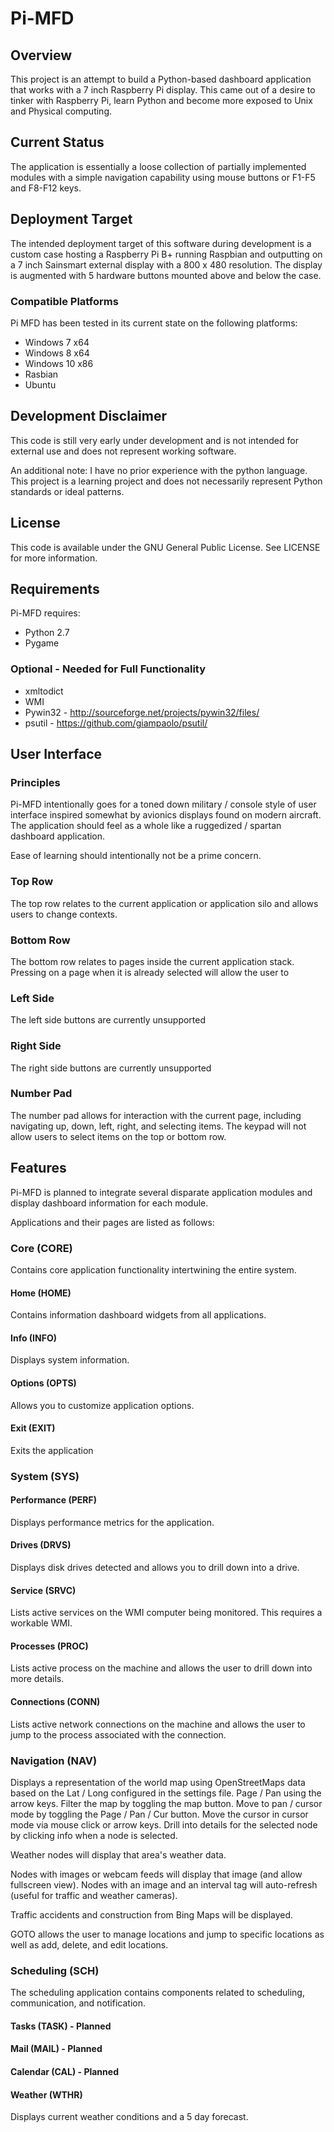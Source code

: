 # Pi-MFD

## Overview
This project is an attempt to build a Python-based dashboard application that works with a 7 inch Raspberry Pi display. 
This came out of a desire to tinker with Raspberry Pi, learn Python and become more exposed to Unix and Physical computing.

## Current Status
The application is essentially a loose collection of partially implemented modules with a simple navigation capability 
using mouse buttons or F1-F5 and F8-F12 keys.

## Deployment Target
The intended deployment target of this software during development is a custom case hosting a Raspberry Pi B+ running
Raspbian and outputting on a 7 inch Sainsmart external display with a 800 x 480 resolution. The display is augmented
with 5 hardware buttons mounted above and below the case.

### Compatible Platforms
Pi MFD has been tested in its current state on the following platforms: 

* Windows 7 x64
* Windows 8 x64
* Windows 10 x86 
* Rasbian
* Ubuntu

## Development Disclaimer
This code is still very early under development and is not intended for external use and does not represent working
software.

An additional note: I have no prior experience with the python language. This project is a learning project and does
not necessarily represent Python standards or ideal patterns.

## License
This code is available under the GNU General Public License. See LICENSE for more information. 

## Requirements
Pi-MFD requires:

* Python 2.7
* Pygame

### Optional - Needed for Full Functionality
* xmltodict
* WMI
* Pywin32 - http://sourceforge.net/projects/pywin32/files/
* psutil - https://github.com/giampaolo/psutil/

## User Interface

### Principles
Pi-MFD intentionally goes for a toned down military / console style of user interface inspired somewhat by avionics
displays found on modern aircraft. The application should feel as a whole like a ruggedized / spartan dashboard application.

Ease of learning should intentionally not be a prime concern.

### Top Row
The top row relates to the current application or application silo and allows users to change contexts.

### Bottom Row
The bottom row relates to pages inside the current application stack.
Pressing on a page when it is already selected will allow the user to 

### Left Side
The left side buttons are currently unsupported

### Right Side
The right side buttons are currently unsupported

### Number Pad
The number pad allows for interaction with the current page, including navigating up, down, left, right, and selecting items.
The keypad will not allow users to select items on the top or bottom row.
    
## Features
Pi-MFD is planned to integrate several disparate application modules and display dashboard information for each module.

Applications and their pages are listed as follows:

### Core (CORE)
Contains core application functionality intertwining the entire system.

#### Home (HOME)
Contains information dashboard widgets from all applications.

#### Info (INFO)
Displays system information.

#### Options (OPTS)
Allows you to customize application options.

#### Exit (EXIT)
Exits the application

### System (SYS)

#### Performance (PERF)
Displays performance metrics for the application.

#### Drives (DRVS)
Displays disk drives detected and allows you to drill down into a drive.

#### Service (SRVC)
Lists active services on the WMI computer being monitored. This requires a workable WMI. 

#### Processes (PROC)
Lists active process on the machine and allows the user to drill down into more details.

#### Connections (CONN)
Lists active network connections on the machine and allows the user to jump to the process associated with the connection.

### Navigation (NAV)
Displays a representation of the world map using OpenStreetMaps data based on the Lat / Long configured in the settings
file. Page / Pan using the arrow keys. Filter the map by toggling the map button. Move to pan / cursor mode by toggling
the Page / Pan / Cur button. Move the cursor in cursor mode via mouse click or arrow keys. Drill into details for the
selected node by clicking info when a node is selected.

Weather nodes will display that area's weather data.

Nodes with images or webcam feeds will display that image (and allow fullscreen view). Nodes with an image and an
interval tag will auto-refresh (useful for traffic and weather cameras).

Traffic accidents and construction from Bing Maps will be displayed.

GOTO allows the user to manage locations and jump to specific locations as well as add, delete, and edit locations.

### Scheduling (SCH)
The scheduling application contains components related to scheduling, communication, and notification.

#### Tasks (TASK) - Planned
#### Mail (MAIL) - Planned
#### Calendar (CAL) - Planned
#### Weather (WTHR)
Displays current weather conditions and a 5 day forecast.